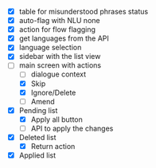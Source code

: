 - [x] table for misunderstood phrases status
- [x] auto-flag with NLU none
- [x] action for flow flagging
- [x] get languages from the API
- [x] language selection
- [x] sidebar with the list view
- [ ] main screen with actions
  - [ ] dialogue context
  - [x] Skip
  - [x] Ignore/Delete
  - [ ] Amend
- [x] Pending list
  - [x] Apply all button
  - [ ] API to apply the changes
- [x] Deleted list
  - [x] Return action
- [x] Applied list
